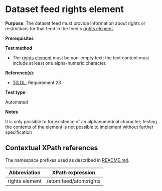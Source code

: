 # Dataset feed rights element

**Purpose**: The dataset feed must provide information about rights or restrictions for that feed in the feed's [rights element](#rightselement).

**Prerequisites**

**Test method**

* The [rights element](#rightselement) must be non-empty text; the text content must include at least one alpha-numeric character.

**Reference(s)**:

* [TG DL](http://inspire.ec.europa.eu/id/ats/download-atom/master/atom-pre-defined/README#ref_TG_DL), Requirement 23

**Test type**:

Automated

**Notes**

It is only possible to for existence of an alphanumerical character; testing the contents of the element is not possible to implement without further specification

## Contextual XPath references

The namespace prefixes used as described in [README.md](http://inspire.ec.europa.eu/id/ats/download-atom/master/atom-pre-defined/README#namespaces).

Abbreviation                                               |  XPath expression
---------------------------------------------------------- | -------------------------------------------------------------------------
rights element <a name="rightselement"></a> | /atom:feed/atom:rights
